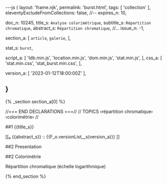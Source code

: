 ---js
{
  layout:    'frame.njk',
  permalink: 'burst.html',
  tags:      [ 'collection' ],
  eleventyExcludeFromCollections: false,
  //-- expires_n: 10,

  doc_n:      10245,
  title_s:    `Analyse colorimétrique`,
  subtitle_s: `Répartition chromatique`,
  abstract_s: `Répartition chromatique`,
  //... issue_n: -1,

  section_a:
  [
    `article`,
    `galerie`,
  ],

  stat_s: `burst`,

  script_a:
  [
    'Idb.min.js',
    'location.min.js',
    'dom.min.js',
    'stat.min.js',
  ],
  css_a:
  [
    'stat.min.css',
    'stat_burst.min.css',
  ],

  version_a:
  [
    '2023-01-12T18:00:00Z'
  ],

}
---
{% _section section_a[0] %}

//=== END DECLARATIONS ===//
//  TOPICS
‹répartition chromatique›
‹colorimétrie›
//


##1 {{title_s}}

[[₀  {{abstract_s}}  ::
     {{F_o.versionList__s(version_a)}}  ]]

##2  Presentation

##2  Colorimétrie

Répartition chromatique (échelle logarithmique)

{% end_section %}
